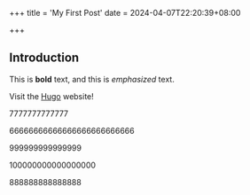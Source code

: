 +++
title = 'My First Post'
date = 2024-04-07T22:20:39+08:00

+++

## Introduction

This is **bold** text, and this is *emphasized* text.

Visit the [Hugo](https://gohugo.io) website!



7777777777777

66666666666666666666666666

999999999999999

100000000000000000



888888888888888
